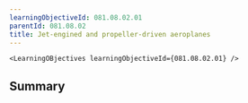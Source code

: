 ```yaml
---
learningObjectiveId: 081.08.02.01
parentId: 081.08.02
title: Jet-engined and propeller-driven aeroplanes
---
```


```tsx eval
<LearningOBjectives learningObjectiveId={081.08.02.01} />
```

## Summary
